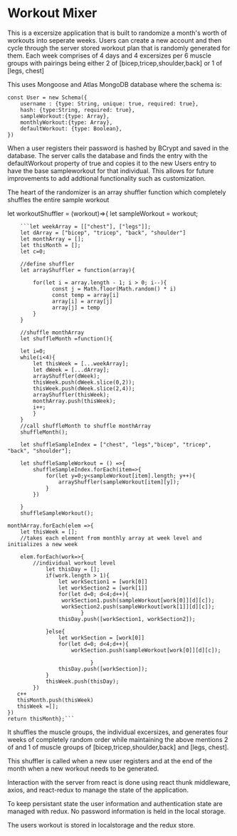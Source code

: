 # Workout Mixer

This is a excersize application that is built to randomize a month's worth of workouts into seperate weeks.
Users can create a new account and then cycle through the server stored workout plan that is randomly generated for them.
Each week comprises of 4 days and 4 excersizes per 6 muscle groups with pairings being either 2 of [bicep,tricep,shoulder,back]
or 1 of [legs, chest]

This uses Mongoose and Atlas MongoDB database where the schema is:

```
const User = new Schema({
    username : {type: String, unique: true, required: true},
    hash: {type:String, required: true},
    sampleWorkout:{type: Array},
    monthlyWorkout:{type: Array},
    defaultWorkout: {type: Boolean},
})
```

When a user registers their password is hashed by BCrypt and saved in the database. The server calls the database and finds the
entry with the defaultWorkout property of true and copies it to the new Users entry to have the base sampleworkout for that 
individual. This allows for future improvements to add addtional functionality such as customization.

The heart of the randomizer is an array shuffler function which completely shuffles the entire sample workout

let workoutShuffler = (workout)=>{
        let sampleWorkout = workout;


        ```let weekArray = [["chest"], ["legs"]];
        let dArray = ["bicep", "tricep", "back", "shoulder"]
        let monthArray = [];
        let thisMonth = [];
        let c=0;

        //define shuffler
        let arrayShuffler = function(array){

            for(let i = array.length - 1; i > 0; i--){
                  const j = Math.floor(Math.random() * i)
                  const temp = array[i]
                  array[i] = array[j]
                  array[j] = temp
            }
        }

        //shuffle monthArray
        let shuffleMonth =function(){
        
        let i=0;
        while(i<4){
            let thisWeek = [...weekArray];
            let dWeek = [...dArray];
            arrayShuffler(dWeek);
            thisWeek.push(dWeek.slice(0,2));
            thisWeek.push(dWeek.slice(2,4));
            arrayShuffler(thisWeek);
            monthArray.push(thisWeek);
            i++;
            }
        }
        //call shuffleMonth to shuffle monthArray
        shuffleMonth();

        let shuffleSampleIndex = ["chest", "legs","bicep", "tricep", "back", "shoulder"];

        let shuffleSampleWorkout = () =>{
            shuffleSampleIndex.forEach(item=>{
                for(let y=0;y<sampleWorkout[item].length; y++){
                    arrayShuffler(sampleWorkout[item][y]);
                }
            })

        }
        shuffleSampleWorkout();
    
    monthArray.forEach(elem =>{
        let thisWeek = [];
        //takes each element from monthly array at week level and initializes a new week
        
        elem.forEach(work=>{
            //individual workout level
                let thisDay = [];
                if(work.length > 1){
                    let workSection1 = [work[0]]
                    let workSection2 = [work[1]]
                    for(let d=0; d<4;d++){
                     workSection1.push(sampleWorkout[work[0]][d][c]);
                     workSection2.push(sampleWorkout[work[1]][d][c]);
                           }
                    thisDay.push([workSection1, workSection2]);
                    
                }else{
                    let workSection = [work[0]]
                    for(let d=0; d<4;d++){
                        workSection.push(sampleWorkout[work[0]][d][c]);
                        
                              }
                    thisDay.push([workSection]);
                }
                thisWeek.push(thisDay);
            })
       c++
       thisMonth.push(thisWeek)
       thisWeek =[];
    })
    return thisMonth};```


It shuffles the muscle groups, the individual excersizes, and generates four weeks of completely random order while maintaining
the above mentions 2 of and 1 of muscle groups of [bicep,tricep,shoulder,back] and [legs, chest].

This shuffler is called when a new user registers and at the end of the month when a new workout needs to be generated.

Interaction with the server from react is done using react thunk middleware, axios, and react-redux to manage the state of the application.

To keep persistant state the user information and authentication state are managed with redux. No password information is held 
in the local storage.

The users workout is stored in localstorage and the redux store.


